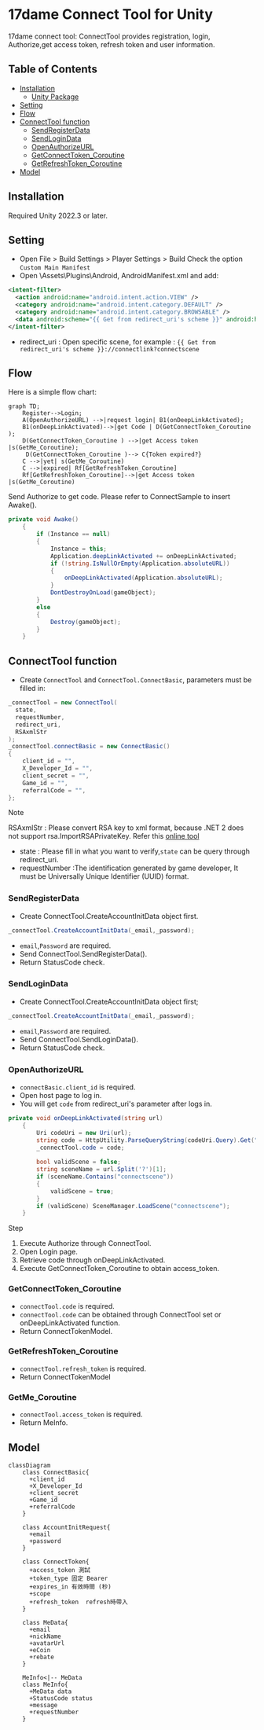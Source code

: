 # 17dame Connect Tool for Unity
17dame connect tool: ConnectTool provides registration, login, Authorize,get access token, refresh token and user information.
## Table of Contents

- [Installation](#installation)
    - [Unity Package](#unity-package) 
- [Setting](#setting)
- [Flow](#operating)
- [ConnectTool function](#function) 
    - [SendRegisterData](#SendRegisterData)
    - [SendLoginData](#SendLoginData)
    - [OpenAuthorizeURL](#OpenAuthorizeURL)
    - [GetConnectToken_Coroutine](#GetConnectToken_Coroutine)
    - [GetRefreshToken_Coroutine](#GetRefreshToken_Coroutine)  
- [Model](#model)
 

## Installation
Required Unity 2022.3 or later.
 
## Setting
- Open File > Build Settings > Player Settings > Build
    Check the option `Custom Main Manifest`
- Open \Assets\Plugins\Android, AndroidManifest.xml and add:
```xml
<intent-filter>
  <action android:name="android.intent.action.VIEW" />
  <category android:name="android.intent.category.DEFAULT" />
  <category android:name="android.intent.category.BROWSABLE" />
  <data android:scheme="{{ Get from redirect_uri's scheme }}" android:host="connectlink" />
</intent-filter>
```  
- redirect_uri : Open specific scene, for example : `{{ Get from redirect_uri's scheme }}://connectlink?connectscene`


## Flow
Here is a simple flow chart:
```mermaid 
graph TD;
    Register-->Login;
    A(OpenAuthorizeURL) -->|request login| B1(onDeepLinkActivated);
    B1(onDeepLinkActivated)-->|get Code | D(GetConnectToken_Coroutine ); 
    D(GetConnectToken_Coroutine ) -->|get Access token |s(GetMe_Coroutine);
     D(GetConnectToken_Coroutine )--> C{Token expired?}
    C -->|yet| s(GetMe_Coroutine)
    C -->|expired| Rf[GetRefreshToken_Coroutine]
    Rf[GetRefreshToken_Coroutine]-->|get Access token |s(GetMe_Coroutine) 
```
 
Send Authorize to get code. Please refer to ConnectSample to insert Awake().
```csharp 
private void Awake()
    {
        if (Instance == null)
        {
            Instance = this;
            Application.deepLinkActivated += onDeepLinkActivated;
            if (!string.IsNullOrEmpty(Application.absoluteURL))
            {
                onDeepLinkActivated(Application.absoluteURL);
            } 
            DontDestroyOnLoad(gameObject);
        }
        else
        {
            Destroy(gameObject);
        }
    } 
```

## ConnectTool function
- Create `ConnectTool` and `ConnectTool.ConnectBasic`, parameters must be filled in:
```csharp
_connectTool = new ConnectTool( 
  state,
  requestNumber,
  redirect_uri,
  RSAxmlStr
); 
_connectTool.connectBasic = new ConnectBasic()
{
    client_id = "",
    X_Developer_Id = "",
    client_secret = "",
    Game_id = "",
    referralCode = "",
};
```
>[!NOTE]  
> RSAxmlStr : Please convert RSA key to xml format, because .NET 2 does not support rsa.ImportRSAPrivateKey. Refer this [online tool](https://raskeyconverter.azurewebsites.net/PemToXml?handler=ConvertXML)
- state : Please fill in what you want to verify,`state` can be query through redirect_uri.
- requestNumber :The identification generated by game developer, It must be Universally Unique Identifier (UUID) format.
         
### SendRegisterData　
- Create ConnectTool.CreateAccountInitData object first. 
```csharp  
_connectTool.CreateAccountInitData(_email,_password);
```
- `email`,`Password` are required.
- Send ConnectTool.SendRegisterData().
- Return StatusCode check.
  
### SendLoginData　
- Create ConnectTool.CreateAccountInitData object first; 
```csharp  
_connectTool.CreateAccountInitData(_email,_password);
```
- `email`,`Password` are required.
- Send ConnectTool.SendLoginData().
- Return StatusCode check.

### OpenAuthorizeURL　 
- `connectBasic.client_id` is required. 
- Open host page to log in.
- You will get `code` from redirect_uri's parameter after logs in.
```csharp  
private void onDeepLinkActivated(string url)
    {
        Uri codeUri = new Uri(url);
        string code = HttpUtility.ParseQueryString(codeUri.Query).Get("code"); 
        _connectTool.code = code;
 
        bool validScene = false;
        string sceneName = url.Split('?')[1];
        if (sceneName.Contains("connectscene"))
        {
            validScene = true;
        } 
        if (validScene) SceneManager.LoadScene("connectscene"); 
    }
```
Step 
1. Execute Authorize through ConnectTool.
2. Open Login page.
3. Retrieve code through onDeepLinkActivated.
4. Execute GetConnectToken_Coroutine to obtain access_token.
   
### GetConnectToken_Coroutine 
- `connectTool.code` is required. 
- `connectTool.code` can be obtained through ConnectTool set or onDeepLinkActivated function.
- Return ConnectTokenModel. 
 
### GetRefreshToken_Coroutine  
- `connectTool.refresh_token` is required.  
- Return ConnectTokenModel 

### GetMe_Coroutine 
- `connectTool.access_token` is required.  
- Return MeInfo.
 

## Model 
```mermaid 
classDiagram 
    class ConnectBasic{
      +client_id 
      +X_Developer_Id  
      +client_secret  
      +Game_id  
      +referralCode  
    }

    class AccountInitRequest{
      +email 
      +password  
    }

    class ConnectToken{
      +access_token 測試 
      +token_type 固定 Bearer
      +expires_in 有效時間 (秒) 
      +scope 
      +refresh_token  refresh時帶入
    }
    
    class MeData{
      +email
      +nickName
      +avatarUrl
      +eCoin
      +rebate
    }

    MeInfo<|-- MeData
    class MeInfo{
      +MeData data
      +StatusCode status
      +message
      +requestNumber
    }

```
     
 

 


